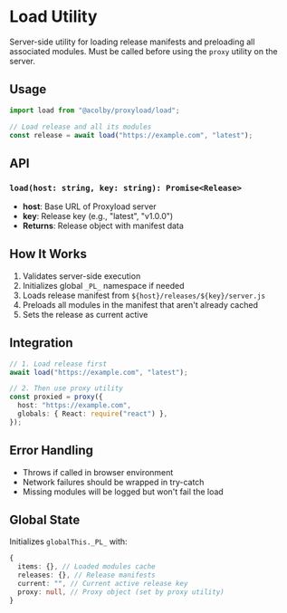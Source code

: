 # Load Utility

Server-side utility for loading release manifests and preloading all associated modules. Must be called before using the `proxy` utility on the server.

## Usage

```typescript
import load from "@acolby/proxyload/load";

// Load release and all its modules
const release = await load("https://example.com", "latest");
```

## API

### `load(host: string, key: string): Promise<Release>`

- **host**: Base URL of Proxyload server
- **key**: Release key (e.g., "latest", "v1.0.0")
- **Returns**: Release object with manifest data

## How It Works

1. Validates server-side execution
2. Initializes global `_PL_` namespace if needed
3. Loads release manifest from `${host}/releases/${key}/server.js`
4. Preloads all modules in the manifest that aren't already cached
5. Sets the release as current active

## Integration

```typescript
// 1. Load release first
await load("https://example.com", "latest");

// 2. Then use proxy utility
const proxied = proxy({
  host: "https://example.com",
  globals: { React: require("react") },
});
```

## Error Handling

- Throws if called in browser environment
- Network failures should be wrapped in try-catch
- Missing modules will be logged but won't fail the load

## Global State

Initializes `globalThis._PL_` with:

```typescript
{
  items: {}, // Loaded modules cache
  releases: {}, // Release manifests
  current: "", // Current active release key
  proxy: null, // Proxy object (set by proxy utility)
}
```
